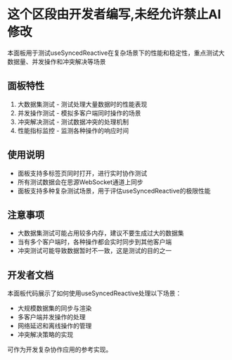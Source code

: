 # 这个区段由开发者编写,未经允许禁止AI修改
本面板用于测试useSyncedReactive在复杂场景下的性能和稳定性，重点测试大数据量、并发操作和冲突解决等场景

## 面板特性
1. 大数据集测试 - 测试处理大量数据时的性能表现
2. 并发操作测试 - 模拟多客户端同时操作的场景
3. 冲突解决测试 - 测试数据冲突的处理机制
4. 性能指标监控 - 监测各种操作的响应时间

## 使用说明
- 面板支持多标签页同时打开，进行实时协作测试
- 所有测试数据会在思源WebSocket通道上同步
- 面板支持多种复杂测试场景，用于评估useSyncedReactive的极限性能

## 注意事项
- 大数据集测试可能占用较多内存，建议不要生成过大的数据集
- 当有多个客户端时，各种操作都会实时同步到其他客户端
- 冲突测试可能导致数据暂时不一致，这是测试的目的之一

## 开发者文档
本面板代码展示了如何使用useSyncedReactive处理以下场景：
- 大规模数据集的同步与渲染
- 多客户端并发操作的处理
- 网络延迟和离线操作的管理
- 冲突解决策略的实现

可作为开发复杂协作应用的参考实现。 
